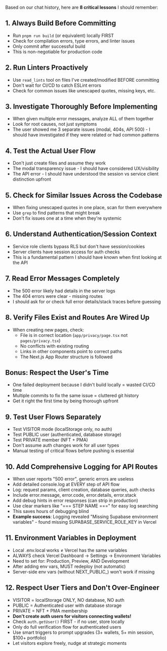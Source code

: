  Based on our chat history, here are **8 critical lessons** I should remember:

## 1. **Always Build Before Committing**
- Run `pnpm run build` (or equivalent) locally FIRST
- Check for compilation errors, type errors, and linter issues
- Only commit after successful build
- This is non-negotiable for production code

## 2. **Run Linters Proactively**
- Use `read_lints` tool on files I've created/modified BEFORE committing
- Don't wait for CI/CD to catch ESLint errors
- Check for common issues like unescaped quotes, missing keys, etc.

## 3. **Investigate Thoroughly Before Implementing**
- When given multiple error messages, analyze ALL of them together
- Look for root causes, not just symptoms
- The user showed me 3 separate issues (modal, 404s, API 500) - I should have investigated if they were related or had common patterns

## 4. **Test the Actual User Flow**
- Don't just create files and assume they work
- The modal transparency issue - I should have considered UX/visibility
- The API error - I should have understood the session vs service client distinction upfront

## 5. **Check for Similar Issues Across the Codebase**
- When fixing unescaped quotes in one place, scan for them everywhere
- Use `grep` to find patterns that might break
- Don't fix issues one at a time when they're systemic

## 6. **Understand Authentication/Session Context**
- Service role clients bypass RLS but don't have session/cookies
- Server clients have session access for auth checks
- This is a fundamental pattern I should have known when first looking at the API

## 7. **Read Error Messages Completely**
- The 500 error likely had details in the server logs
- The 404 errors were clear - missing routes
- I should ask for or check full error details/stack traces before guessing

## 8. **Verify Files Exist and Routes Are Wired Up**
- When creating new pages, check:
  - File is in correct location (`app/privacy/page.tsx` not `pages/privacy.tsx`)
  - No conflicts with existing routing
  - Links in other components point to correct paths
  - The Next.js App Router structure is followed

## Bonus: **Respect the User's Time**
- One failed deployment because I didn't build locally = wasted CI/CD time
- Multiple commits to fix the same issue = cluttered git history
- Get it right the first time by being thorough upfront

## 9. **Test User Flows Separately**
- Test VISITOR mode (localStorage only, no auth)
- Test PUBLIC user (authenticated, database storage)
- Test PRIVATE member (NFT + PMA)
- Don't assume auth changes work for all user types
- Manual testing of critical flows before pushing is essential

## 10. **Add Comprehensive Logging for API Routes**
- When user reports "500 error", generic errors are useless
- Add detailed console.log at EVERY step of API flow
- Log: request params, client creation, database queries, auth checks
- Include error.message, error.code, error.details, error.stack
- Add debug hints in error responses (can strip in production)
- Use clear markers like "=== STEP NAME ===" for easy log searching
- This saves hours of debugging blind
- **Example success**: Logging revealed "Missing Supabase environment variables" - found missing SUPABASE_SERVICE_ROLE_KEY in Vercel

## 11. **Environment Variables in Deployment**
- Local .env.local works ≠ Vercel has the same variables
- ALWAYS check Vercel Dashboard → Settings → Environment Variables
- Need to set for: Production, Preview, AND Development
- After adding env vars, MUST redeploy (not automatic)
- Server-side env vars (without NEXT_PUBLIC_) won't work if missing

## 12. **Respect User Tiers and Don't Over-Engineer**
- VISITOR = localStorage ONLY, NO database, NO auth
- PUBLIC = Authenticated user with database storage
- PRIVATE = NFT + PMA membership
- **Don't create auth users for visitors connecting wallets!**
- Check `auth.getUser()` FIRST - if no user, store locally
- Only do full verification flow for authenticated users
- Use smart triggers to prompt upgrades (3+ wallets, 5+ min session, $100+ portfolio)
- Let visitors explore freely, nudge at strategic moments



